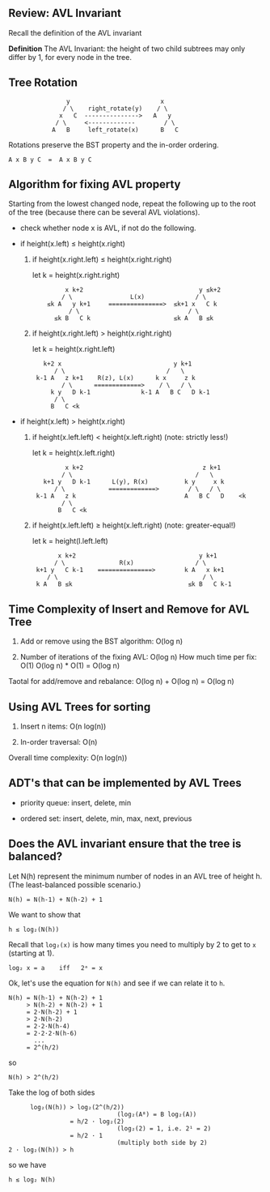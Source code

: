## Review: AVL Invariant

Recall the definition of the AVL invariant

**Definition** The AVL Invariant: the height of two child subtrees may
only differ by 1, for every node in the tree.

## Tree Rotation

                    y                         x
                   / \    right_rotate(y)    / \
                  x   C  --------------->   A   y
                 / \     <-------------        / \
                A   B     left_rotate(x)      B   C

Rotations preserve the BST property and the in-order ordering.

    A x B y C  =  A x B y C


## Algorithm for fixing AVL property

Starting from the lowest changed node, repeat the following up to the root of
the tree (because there can be several AVL violations).
* check whether node x is AVL, if not do the following.
* if height(x.left) ≤ height(x.right)

    1. if height(x.right.left) ≤ height(x.right.right)

        let k = height(x.right.right)

                    x k+2                                y ≤k+2
                   / \                L(x)              / \
               ≤k A   y k+1     ===============>  ≤k+1 x   C k
                     / \                              / \
                 ≤k B   C k                       ≤k A   B ≤k

    2. if height(x.right.left) > height(x.right.right)

        let k = height(x.right.left)

              k+2 x                               y k+1
                 / \                            /   \
            k-1 A   z k+1    R(z), L(x)      k x     z k
                   / \      =============>    / \   / \
                k y   D k-1              k-1 A   B C   D k-1
                 / \
                B   C <k

* if height(x.left) > height(x.right)

    1. if height(x.left.left) < height(x.left.right)  (note: strictly less!)

        let k = height(x.left.right)

                    x k+2                                 z k+1
                   / \                                  /   \
              k+1 y   D k-1      L(y), R(x)          k y     x k
                 / \            =============>        / \   / \
            k-1 A   z k                              A   B C   D    <k
                   / \
                  B   C <k

    2. if height(x.left.left) ≥ height(x.left.right)  (note: greater-equal!)

        let k = height(l.left.left)

                  x k+2                                  y k+1
                 / \               R(x)                 / \
            k+1 y   C k-1    ===============>        k A   x k+1
               / \                                        / \
            k A   B ≤k                                ≤k B   C k-1


## Time Complexity of Insert and Remove for AVL Tree

1. Add or remove using the BST algorithm: O(log n)

2. Number of iterations of the fixing AVL: O(log n)
   How much time per fix: O(1)
   O(log n) * O(1) = O(log n)

Taotal for add/remove and rebalance: O(log n) +  O(log n) = O(log n)


## Using AVL Trees for sorting

1. Insert n items: O(n log(n))

2. In-order traversal: O(n)

Overall time complexity: O(n log(n))


## ADT's that can be implemented by AVL Trees

* priority queue:
  insert, delete, min
  
* ordered set:
  insert, delete, min, max, next, previous
  

## Does the AVL invariant ensure that the tree is balanced?

Let N(h) represent the minimum number of nodes in an AVL tree of
height h. (The least-balanced possible scenario.)

    N(h) = N(h-1) + N(h-2) + 1

We want to show that

    h ≲ log₂(N(h))

Recall that `log₂(x)` is how many times you need to multiply by 2 to get to `x` (starting at 1).

    log₂ x = a    iff   2ᵃ = x

Ok, let's use the equation for `N(h)` and see if we can relate it to `h`.

    N(h) = N(h-1) + N(h-2) + 1
         > N(h-2) + N(h-2) + 1
         = 2·N(h-2) + 1
         > 2·N(h-2)
         = 2·2·N(h-4)
         = 2·2·2·N(h-6)
           ...
         = 2^(h/2)

so

    N(h) > 2^(h/2)
    
Take the log of both sides

          log₂(N(h)) > log₂(2^(h/2))
                                  (log₂(Aᴮ) = B log₂(A))
                     = h/2 · log₂(2)
                                  (log₂(2) = 1, i.e. 2¹ = 2)
                     = h/2 · 1
                                  (multiply both side by 2) 
    2 · log₂(N(h)) > h

so we have

    h ≲ log₂ N(h)

